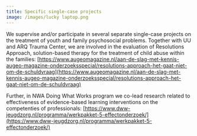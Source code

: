 ```yaml
---
title: Specific single-case projects
image: /images/lucky laptop.png
---
```

We supervise and/or participate in several separate single-case projects on the treatment of youth and family psychosocial problems. Together with UU and ARQ Trauma Center, we are involved in the evaluation of Resolutions Approach, solution-based therapy for the treatment of child abuse within the families: [https://www.augeomagazine.nl/aan-de-slag-met-kennis-augeo-magazine-onderzoeksspecial/resolutions-approach-het-gaat-niet-om-de-schuldvraag](https://www.augeomagazine.nl/aan-de-slag-met-kennis-augeo-magazine-onderzoeksspecial/resolutions-approach-het-gaat-niet-om-de-schuldvraag)

Further, in NWA Doing What Works program we co-lead research related to effectiveness of evidence-based learning interventions on the competenties of professionals: [https://www.dww-jeugdzorg.nl/programma/werkpakket-5-effectonderzoek/](https://www.dww-jeugdzorg.nl/programma/werkpakket-5-effectonderzoek/)